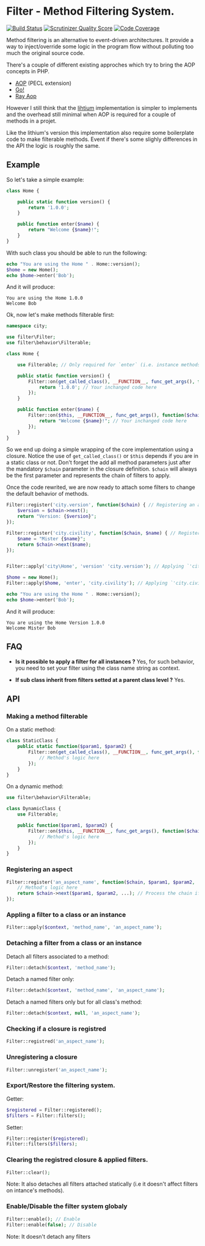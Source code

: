 # Filter - Method Filtering System.

[![Build Status](https://travis-ci.org/crysalead/filter.png?branch=master)](https://travis-ci.org/crysalead/filter) [![Scrutinizer Quality Score](https://scrutinizer-ci.com/g/crysalead/filter/badges/quality-score.png?s=cfaf1c7855ec7c5e778f16a7c1321a3177a57771)](https://scrutinizer-ci.com/g/crysalead/filter/) [![Code Coverage](https://scrutinizer-ci.com/g/crysalead/filter/badges/coverage.png?s=50b3c56bd62e6a14c1c15b7c7f5c26584ff2bf7a)](https://scrutinizer-ci.com/g/crysalead/filter/)

Method filtering is an alternative to event-driven architectures. It provide a way to inject/override some logic in the program flow without polluting too much the original source code.

There's a couple of different existing approches which try to bring the AOP concepts in PHP.
 * [AOP](https://github.com/AOP-PHP/AOP) (PECL extension)
 * [Go!](https://github.com/lisachenko/go-aop-php)
 * [Ray Aop](https://github.com/koriym/Ray.Aop)

However I still think that the [lihtium](https://github.com/UnionOfRAD/lithium) implementation is simpler to implements and the overhead still minimal when AOP is required for a couple of methods in a projet.

Like the lithium's version this implementation also require some boilerplate code to make filterable methods. Event if there's some slighly differences in the API the logic is roughly the same.

## Example

So let's take a simple example:

```php
class Home {

	public static function version() {
		return '1.0.0';
	}

	public function enter($name) {
		return "Welcome {$name}!";
	}
}

```

With such class you should be able to run the following:

```php
echo "You are using the Home " . Home::version();
$home = new Home();
echo $home->enter('Bob');
```

And it will produce:
```
You are using the Home 1.0.0
Welcome Bob
```

Ok, now let's make methods filterable first:

```php
namespace city;

use filter\Filter;
use filter\behavior\Filterable;

class Home {

	use Filterable; // Only required for `enter` (i.e. instance methods)

	public static function version() {
		Filter::on(get_called_class(), __FUNCTION__, func_get_args(), function($chain) {
			return '1.0.0'; // Your inchanged code here
		});
	}

	public function enter($name) {
		Filter::on($this, __FUNCTION__, func_get_args(), function($chain, $name) {
			return "Welcome {$name}!"; // Your inchanged code here
		});
	}
}

```

So we end up doing a simple wrapping of the core implementation using a closure. Notice the use of `get_called_class()` or `$this` depends if you are in a static class or not. Don't forget the add all method parameters just after the mandatory `$chain` parameter in the closure definition. `$chain` will always be the first parameter and represents the chain of filters to apply.

Once the code rewrited, we are now ready to attach some filters to change the default behavior of methods.

```php
Filter::register('city.version', function($chain) { // Registering an aspect.
	$version = $chain->next();
	return "Version: {$version}";
});

Filter::register('city.civility', function($chain, $name) { // Registering another aspect.
	$name = "Mister {$name}";
	return $chain->next($name);
});


Filter::apply('city\Home', 'version' 'city.version'); // Applying `'city.version'` to the static method.

$home = new Home();
Filter::apply($home, 'enter', 'city.civility'); // Applying `'city.civility'` the the intance method.

echo "You are using the Home " . Home::version();
echo $home->enter('Bob');
```

And it will produce:
```
You are using the Home Version 1.0.0
Welcome Mister Bob
```

## FAQ

- **Is it possible to apply a filter for all instances ?** Yes, for such behavior, you need to set your filter using the class name string as context.

- **If sub class inherit from filters setted at a parent class level ?** Yes.

## API

### Making a method filterable

On a static method:
```php
class StaticClass {
	public static function($param1, $param2) {
		Filter::on(get_called_class(), __FUNCTION__, func_get_args(), function($chain, $param1, $param2) {
			// Method's logic here
		});
	}
}
```

On a dynamic method:
```php
use filter\behavior\Filterable;

class DynamicClass {
	use Filterable;

	public function($param1, $param2) {
		Filter::on($this, __FUNCTION__, func_get_args(), function($chain, $param1, $param2) {
			// Method's logic here
		});
	}
}
```

### Registering an aspect

```php
Filter::register('an_aspect_name', function($chain, $param1, $param2, ...) {
	// Method's logic here
	return $chain->next($param1, $param2, ...); // Process the chain if needed
});
```

### Appling a filter to a class or an instance

```php
Filter::apply($context, 'method_name', 'an_aspect_name');
```

### Detaching a filter from a class or an instance

Detach all filters associated to a method:
```php
Filter::detach($context, 'method_name');
```

Detach a named filter only:
```php
Filter::detach($context, 'method_name', 'an_aspect_name');
```

Detach a named filters only but for all class's method:
```php
Filter::detach($context, null, 'an_aspect_name');
```

### Checking if a closure is registred

```php
Filter::registred('an_aspect_name');
```

### Unregistering a closure

```php
Filter::unregister('an_aspect_name');
```

### Export/Restore the filtering system.

Getter:
```php
$registered = Filter::registered();
$filters = Filter::filters();
```

Setter:
```php
Filter::register($registered);
Filter::filters($filters);
```

### Clearing the registred closure & applied filters.

```php
Filter::clear();
```

Note: It also detaches all filters attached statically (i.e it doesn't affect filters on intance's methods).

### Enable/Disable the filter system globaly

```php
Filter::enable(); // Enable
Filter::enable(false); // Disable
```

Note: It doesn't detach any filters